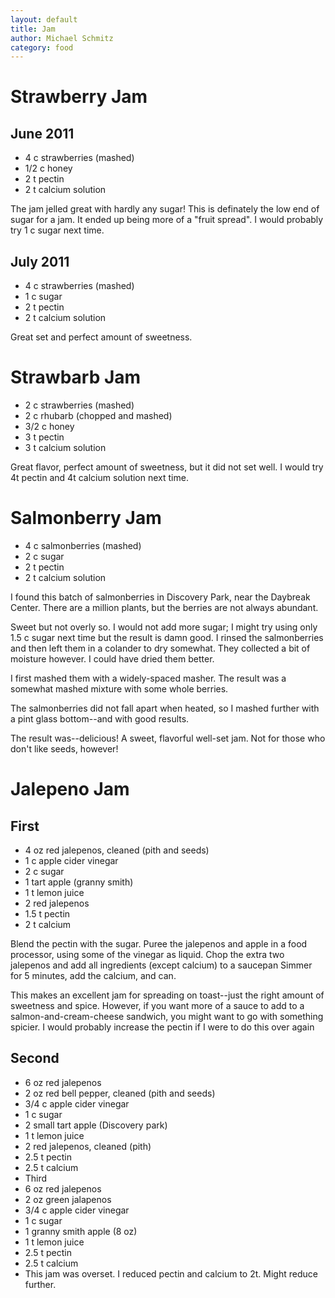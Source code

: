 ```yaml
---
layout: default
title: Jam
author: Michael Schmitz
category: food
---
```


Strawberry Jam
==============

June 2011
---------

* 4 c strawberries (mashed)
* 1/2 c honey
* 2 t pectin
* 2 t calcium solution

The jam jelled great with hardly any sugar! This is definately the low end of sugar for a jam. It ended up being more of a "fruit spread". I would probably try 1 c sugar next time.

July 2011
---------

* 4 c strawberries (mashed)
* 1 c sugar
* 2 t pectin
* 2 t calcium solution

Great set and perfect amount of sweetness.

Strawbarb Jam
=============

* 2 c strawberries (mashed)
* 2 c rhubarb (chopped and mashed)
* 3/2 c honey
* 3 t pectin
* 3 t calcium solution

Great flavor, perfect amount of sweetness, but it did not set well. I would try 4t pectin and 4t calcium solution next time.

Salmonberry Jam
===============

* 4 c salmonberries (mashed)
* 2 c sugar
* 2 t pectin
* 2 t calcium solution

I found this batch of salmonberries in Discovery Park, near the Daybreak Center. There are a million plants, but the berries are not always abundant.

Sweet but not overly so. I would not add more sugar; I might try using only 1.5 c sugar next time but the result is damn good. I rinsed the salmonberries and then left them in a colander to dry somewhat. They collected a bit of moisture however. I could have dried them better.

I first mashed them with a widely-spaced masher. The result was a somewhat mashed mixture with some whole berries.

The salmonberries did not fall apart when heated, so I mashed further with a pint glass bottom--and with good results.

The result was--delicious! A sweet, flavorful well-set jam. Not for those who don't like seeds, however!

Jalepeno Jam
============

First
-----

* 4 oz red jalepenos, cleaned (pith and seeds)
* 1 c apple cider vinegar
* 2 c sugar
* 1 tart apple (granny smith)
* 1 t lemon juice
* 2 red jalepenos
* 1.5 t pectin
* 2 t calcium

Blend the pectin with the sugar. Puree the jalepenos and apple in a food processor, using some of the vinegar as liquid. Chop the extra two jalepenos and add all ingredients (except calcium) to a saucepan Simmer for 5 minutes, add the calcium, and can.

This makes an excellent jam for spreading on toast--just the right amount of sweetness and spice. However, if you want more of a sauce to add to a salmon-and-cream-cheese sandwich, you might want to go with something spicier. I would probably increase the pectin if I were to do this over again

Second
------

* 6 oz red jalepenos
* 2 oz red bell pepper, cleaned (pith and seeds)
* 3/4 c apple cider vinegar
* 1 c sugar
* 2 small tart apple (Discovery park)
* 1 t lemon juice
* 2 red jalepenos, cleaned (pith)
* 2.5 t pectin
* 2.5 t calcium
* Third
* 6 oz red jalepenos
* 2 oz green jalapenos
* 3/4 c apple cider vinegar
* 1 c sugar
* 1 granny smith apple (8 oz)
* 1 t lemon juice
* 2.5 t pectin
* 2.5 t calcium
* This jam was overset. I reduced pectin and calcium to 2t. Might reduce further.

